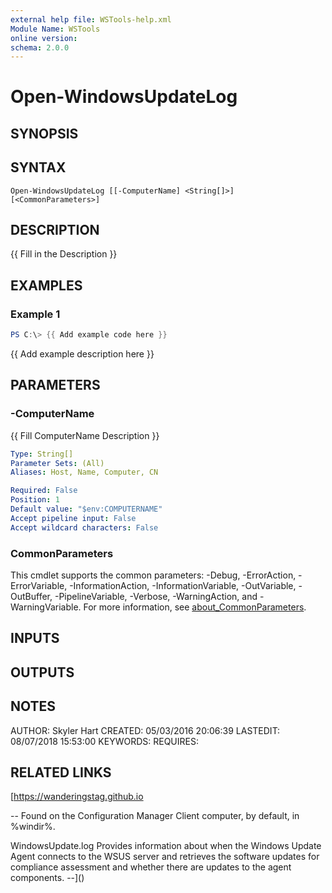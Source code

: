 ```yaml
---
external help file: WSTools-help.xml
Module Name: WSTools
online version:
schema: 2.0.0
---
```


# Open-WindowsUpdateLog

## SYNOPSIS

## SYNTAX

```
Open-WindowsUpdateLog [[-ComputerName] <String[]>] [<CommonParameters>]
```

## DESCRIPTION
{{ Fill in the Description }}

## EXAMPLES

### Example 1
```powershell
PS C:\> {{ Add example code here }}
```

{{ Add example description here }}

## PARAMETERS

### -ComputerName
{{ Fill ComputerName Description }}

```yaml
Type: String[]
Parameter Sets: (All)
Aliases: Host, Name, Computer, CN

Required: False
Position: 1
Default value: "$env:COMPUTERNAME"
Accept pipeline input: False
Accept wildcard characters: False
```

### CommonParameters
This cmdlet supports the common parameters: -Debug, -ErrorAction, -ErrorVariable, -InformationAction, -InformationVariable, -OutVariable, -OutBuffer, -PipelineVariable, -Verbose, -WarningAction, and -WarningVariable. For more information, see [about_CommonParameters](http://go.microsoft.com/fwlink/?LinkID=113216).

## INPUTS

## OUTPUTS

## NOTES
AUTHOR: Skyler Hart
CREATED: 05/03/2016 20:06:39
LASTEDIT: 08/07/2018 15:53:00
KEYWORDS:
REQUIRES:

## RELATED LINKS

[https://wanderingstag.github.io

--
Found on the Configuration Manager Client computer, by default, in %windir%.

WindowsUpdate.log
Provides information about when the Windows Update Agent connects to the WSUS server and retrieves the
software updates for compliance assessment and whether there are updates to the agent components.
--]()

